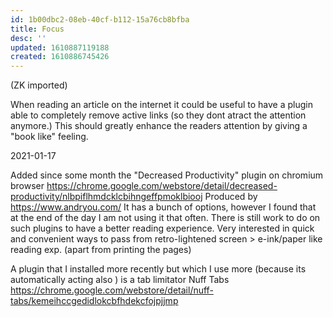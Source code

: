 ```yaml
---
id: 1b00dbc2-08eb-40cf-b112-15a76cb8bfba
title: Focus
desc: ''
updated: 1610887119188
created: 1610886745426
---
```


(ZK imported)

When reading an article on the internet it could be useful to have a plugin able to completely remove active links (so they dont atract the attention anymore.)
This should greatly enhance the readers attention by giving a "book like" feeling.

2021-01-17

Added since some month the "Decreased Productivity" plugin on chromium browser https://chrome.google.com/webstore/detail/decreased-productivity/nlbpiflhmdcklcbihngeffpmoklbiooj
Produced by https://www.andryou.com/
It has a bunch of options, however I found that at the end of the day I am not using it that often. There is still work to do on such plugins to have a better reading experience. 
Very interested in quick and convenient ways to pass from retro-lightened screen > e-ink/paper like reading exp. (apart from printing the pages)

A plugin that I installed more recently but which I use more (because its automatically acting also ) is a tab limitator Nuff Tabs
https://chrome.google.com/webstore/detail/nuff-tabs/kemeihccgedidlokcbfhdekcfojpjjmp